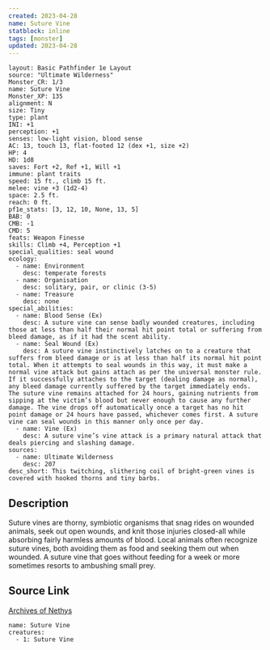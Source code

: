 ```yaml
---
created: 2023-04-28
name: Suture Vine
statblock: inline
tags: [monster]
updated: 2023-04-28
---
```

```statblock
layout: Basic Pathfinder 1e Layout
source: "Ultimate Wilderness"
Monster_CR: 1/3
name: Suture Vine
Monster_XP: 135
alignment: N
size: Tiny
type: plant
INI: +1
perception: +1
senses: low-light vision, blood sense
AC: 13, touch 13, flat-footed 12 (dex +1, size +2)
HP: 4
HD: 1d8
saves: Fort +2, Ref +1, Will +1
immune: plant traits
speed: 15 ft., climb 15 ft.
melee: vine +3 (1d2-4)
space: 2.5 ft.
reach: 0 ft.
pf1e_stats: [3, 12, 10, None, 13, 5]
BAB: 0
CMB: -1
CMD: 5
feats: Weapon Finesse
skills: Climb +4, Perception +1
special_qualities: seal wound
ecology:
  - name: Environment
    desc: temperate forests
  - name: Organisation
    desc: solitary, pair, or clinic (3-5)
  - name: Treasure
    desc: none
special_abilities:
  - name: Blood Sense (Ex)
    desc: A suture vine can sense badly wounded creatures, including those at less than half their normal hit point total or suffering from bleed damage, as if it had the scent ability.
  - name: Seal Wound (Ex)
    desc: A suture vine instinctively latches on to a creature that suffers from bleed damage or is at less than half its normal hit point total. When it attempts to seal wounds in this way, it must make a normal vine attack but gains attach as per the universal monster rule. If it successfully attaches to the target (dealing damage as normal), any bleed damage currently suffered by the target immediately ends. The suture vine remains attached for 24 hours, gaining nutrients from sipping at the victim’s blood but never enough to cause any further damage. The vine drops off automatically once a target has no hit point damage or 24 hours have passed, whichever comes first. A suture vine can seal wounds in this manner only once per day.
  - name: Vine (Ex)
    desc: A suture vine’s vine attack is a primary natural attack that deals piercing and slashing damage.
sources:
  - name: Ultimate Wilderness
    desc: 207
desc_short: This twitching, slithering coil of bright-green vines is covered with hooked thorns and tiny barbs.
```
## Description
Suture vines are thorny, symbiotic organisms that snag rides on wounded animals, seek out open wounds, and knit those injuries closed-all while absorbing fairly harmless amounts of blood. Local animals often recognize suture vines, both avoiding them as food and seeking them out when wounded. A suture vine that goes without feeding for a week or more sometimes resorts to ambushing small prey.
## Source Link
[Archives of Nethys](https://aonprd.com/MonsterDisplay.aspx?ItemName=Suture%20Vine)
```encounter-table
name: Suture Vine
creatures:
  - 1: Suture Vine
```
